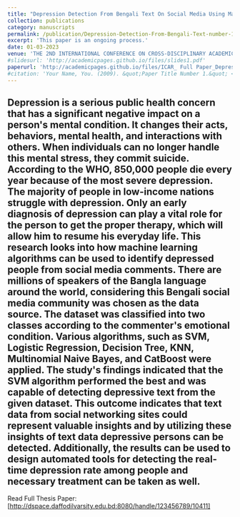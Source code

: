 ```yaml
---
title: "Depression Detection From Bengali Text On Social Media Using Machine Learning Algorithms."
collection: publications
category: manuscripts
permalink: /publication/Depression-Detection-From-Bengali-Text-number-1
excerpt: 'This paper is an ongoing process.'
date: 01-03-2023
venue: 'THE 2ND INTERNATIONAL CONFERENCE ON CROSS-DISCIPLINARY ACADEMIC RESEARCH (ICAR)'
#slidesurl: 'http://academicpages.github.io/files/slides1.pdf'
paperurl: 'http://academicpages.github.io/files/ICAR_ Full Paper_DepressionX.pdf'
#citation: 'Your Name, You. (2009). &quot;Paper Title Number 1.&quot; <i>Journal 1</i>. 1(1).'
---
```


Depression is a serious public health concern that has a significant negative impact on a person's mental 
condition. It changes their acts, behaviors, mental health, and interactions with others. When individuals
can no longer handle this mental stress, they commit suicide. According to the WHO, 850,000 people die 
every year because of the most severe depression. The majority of people in low-income nations struggle 
with depression. Only an early diagnosis of depression can play a vital role for the person to get the proper therapy, which will allow him to resume his everyday life. This research looks into how machine learning algorithms can be used to identify depressed people from social media comments. There are millions of speakers of the Bangla language around the world, considering this Bengali social media community was 
chosen as the data source. The dataset was classified into two classes according to the commenter's 
emotional condition. Various algorithms, such as SVM, Logistic Regression, Decision Tree, KNN, 
Multinomial Naive Bayes, and CatBoost were applied. The study's findings indicated that the SVM 
algorithm performed the best and was capable of detecting depressive text from the given dataset. This 
outcome indicates that text data from social networking sites could represent valuable insights and by 
utilizing these insights of text data depressive persons can be detected. Additionally, the results can be used to design automated tools for detecting the real-time depression rate among people and necessary treatment can be taken as well.
---

Read Full Thesis Paper: [http://dspace.daffodilvarsity.edu.bd:8080/handle/123456789/10411]
